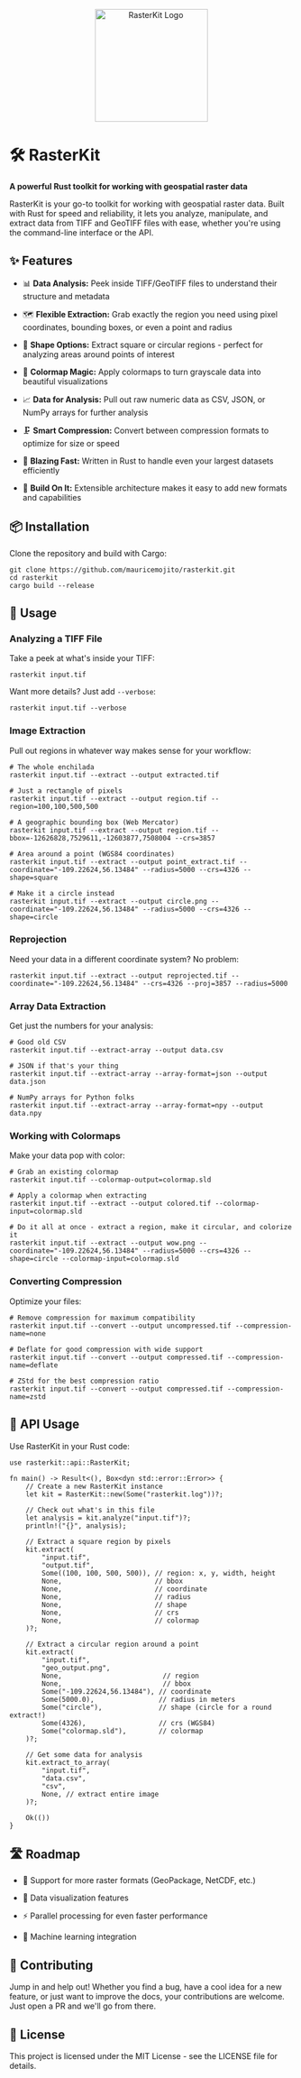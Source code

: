 <p align="center">
  <img src="Logo.png" alt="RasterKit Logo" width="200"/>
</p>

# 🛠️ RasterKit

**A powerful Rust toolkit for working with geospatial raster data**

RasterKit is your go-to toolkit for working with geospatial raster data. Built with Rust for speed and reliability, it lets you analyze, manipulate, and extract data from TIFF and GeoTIFF files with ease, whether you're using the command-line interface or the API.

## ✨ Features

-   📊 **Data Analysis:** Peek inside TIFF/GeoTIFF files to understand their structure and metadata

-   🗺️ **Flexible Extraction:** Grab exactly the region you need using pixel coordinates, bounding boxes, or even a point and radius

-   🔵 **Shape Options:** Extract square or circular regions - perfect for analyzing areas around points of interest

-   🎨 **Colormap Magic:** Apply colormaps to turn grayscale data into beautiful visualizations

-   📈 **Data for Analysis:** Pull out raw numeric data as CSV, JSON, or NumPy arrays for further analysis

-   🗜️ **Smart Compression:** Convert between compression formats to optimize for size or speed

-   🚀 **Blazing Fast:** Written in Rust to handle even your largest datasets efficiently

-   🧩 **Build On It:** Extensible architecture makes it easy to add new formats and capabilities


## 📦 Installation

Clone the repository and build with Cargo:

```
git clone https://github.com/mauricemojito/rasterkit.git
cd rasterkit
cargo build --release
```

## 🚀 Usage

### Analyzing a TIFF File

Take a peek at what's inside your TIFF:

```
rasterkit input.tif
```

Want more details? Just add `--verbose`:

```
rasterkit input.tif --verbose
```

### Image Extraction

Pull out regions in whatever way makes sense for your workflow:

```
# The whole enchilada
rasterkit input.tif --extract --output extracted.tif

# Just a rectangle of pixels
rasterkit input.tif --extract --output region.tif --region=100,100,500,500

# A geographic bounding box (Web Mercator)
rasterkit input.tif --extract --output region.tif --bbox=-12626828,7529611,-12603877,7508004 --crs=3857

# Area around a point (WGS84 coordinates)
rasterkit input.tif --extract --output point_extract.tif --coordinate="-109.22624,56.13484" --radius=5000 --crs=4326 --shape=square

# Make it a circle instead
rasterkit input.tif --extract --output circle.png --coordinate="-109.22624,56.13484" --radius=5000 --crs=4326 --shape=circle
```

### Reprojection

Need your data in a different coordinate system? No problem:

```
rasterkit input.tif --extract --output reprojected.tif --coordinate="-109.22624,56.13484" --crs=4326 --proj=3857 --radius=5000
```

### Array Data Extraction

Get just the numbers for your analysis:

```
# Good old CSV
rasterkit input.tif --extract-array --output data.csv

# JSON if that's your thing
rasterkit input.tif --extract-array --array-format=json --output data.json

# NumPy arrays for Python folks
rasterkit input.tif --extract-array --array-format=npy --output data.npy
```

### Working with Colormaps

Make your data pop with color:

```
# Grab an existing colormap
rasterkit input.tif --colormap-output=colormap.sld

# Apply a colormap when extracting
rasterkit input.tif --extract --output colored.tif --colormap-input=colormap.sld

# Do it all at once - extract a region, make it circular, and colorize it
rasterkit input.tif --extract --output wow.png --coordinate="-109.22624,56.13484" --radius=5000 --crs=4326 --shape=circle --colormap-input=colormap.sld
```

### Converting Compression

Optimize your files:

```
# Remove compression for maximum compatibility
rasterkit input.tif --convert --output uncompressed.tif --compression-name=none

# Deflate for good compression with wide support
rasterkit input.tif --convert --output compressed.tif --compression-name=deflate

# ZStd for the best compression ratio
rasterkit input.tif --convert --output compressed.tif --compression-name=zstd
```

## 🧠 API Usage

Use RasterKit in your Rust code:

```
use rasterkit::api::RasterKit;

fn main() -> Result<(), Box<dyn std::error::Error>> {
    // Create a new RasterKit instance
    let kit = RasterKit::new(Some("rasterkit.log"))?;

    // Check out what's in this file
    let analysis = kit.analyze("input.tif")?;
    println!("{}", analysis);

    // Extract a square region by pixels
    kit.extract(
        "input.tif",
        "output.tif",
        Some((100, 100, 500, 500)), // region: x, y, width, height
        None,                       // bbox
        None,                       // coordinate
        None,                       // radius
        None,                       // shape
        None,                       // crs
        None,                       // colormap
    )?;

    // Extract a circular region around a point
    kit.extract(
        "input.tif",
        "geo_output.png",
        None,                         // region
        None,                         // bbox
        Some("-109.22624,56.13484"), // coordinate
        Some(5000.0),                // radius in meters
        Some("circle"),              // shape (circle for a round extract!)
        Some(4326),                  // crs (WGS84)
        Some("colormap.sld"),        // colormap
    )?;

    // Get some data for analysis
    kit.extract_to_array(
        "input.tif",
        "data.csv",
        "csv",
        None, // extract entire image
    )?;

    Ok(())
}
```

## 🛣️ Roadmap

-   🌈 Support for more raster formats (GeoPackage, NetCDF, etc.)

-   🔮 Data visualization features

-   ⚡ Parallel processing for even faster performance

-   🧪 Machine learning integration


## 🤝 Contributing

Jump in and help out! Whether you find a bug, have a cool idea for a new feature, or just want to improve the docs, your contributions are welcome. Just open a PR and we'll go from there.

## 📝 License

This project is licensed under the MIT License - see the LICENSE file for details.